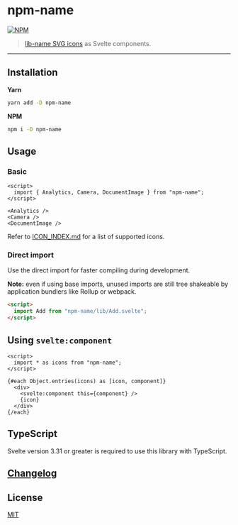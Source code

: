 # npm-name

[![NPM][npm]][npm-url]

> [lib-name SVG icons](lib-url) as Svelte components.

<!-- REPO_URL -->

<!-- Try it in the [Svelte REPL](). -->

---

<!-- TOC -->

## Installation

**Yarn**

```bash
yarn add -D npm-name
```

**NPM**

```bash
npm i -D npm-name
```

## Usage

### Basic

```svelte
<script>
  import { Analytics, Camera, DocumentImage } from "npm-name";
</script>

<Analytics />
<Camera />
<DocumentImage />
```

Refer to [ICON_INDEX.md](ICON_INDEX.md) for a list of supported icons.

### Direct import

Use the direct import for faster compiling during development.

**Note:** even if using base imports, unused imports are still tree shakeable by application bundlers like Rollup or webpack.

```html
<script>
  import Add from "npm-name/lib/Add.svelte";
</script>
```

## Using `svelte:component`

```svelte
<script>
  import * as icons from "npm-name";
</script>

{#each Object.entries(icons) as [icon, component]}
  <div>
    <svelte:component this={component} />
    {icon}
  </div>
{/each}
```

## TypeScript

Svelte version 3.31 or greater is required to use this library with TypeScript.

## [Changelog](CHANGELOG.md)

## License

[MIT](LICENSE)

[npm]: https://img.shields.io/npm/v/npm-name.svg?color=%237d4cdb&style=for-the-badge
[npm-url]: https://npmjs.com/package/npm-name
